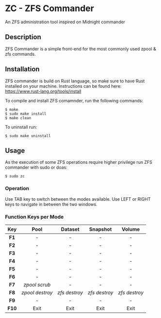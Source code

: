 # ZC - ZFS Commander
An ZFS administration tool inspired on Midnight commander


## Description

ZFS Commander is a simple front-end for the most commonly used zpool & zfs commands.


## Installation 

ZFS commander is build on Rust language, so make sure to have Rust installed on your machine.
Instructions can be found here: https://www.rust-lang.org/tools/install 

To compile and install ZFS comamnder, run the following commands:

    $ make
    $ sudo make install
    $ make clean

To uninstall run:

    $ sudo make uninstall


## Usage

As the execution of some ZFS operations require higher privilege run ZFS commander with sudo or doas:

    $ sudo zc


### Operation

Use TAB key to switch between the modes available. Use LEFT or RIGHT keys to navigate in between the two windows.




### Function Keys per Mode

|  Key  |       Pool      |    Dataset    |    Snapshot   |     Volume    |
|:-----:|:---------------:|:-------------:|:-------------:|:-------------:|
|**F1** |         -       |        -      |        -      |        -      |
|**F2** |         -       |        -      |        -      |        -      |
|**F3** |         -       |        -      |        -      |        -      |
|**F4** |         -       |        -      |        -      |        -      |
|**F5** |         -       |        -      |        -      |        -      |
|**F6** |         -       |        -      |        -      |        -      |
|**F7** |  *zpool scrub*  |        -      |        -      |        -      |
|**F8** | *zpool destroy* | *zfs destroy* | *zfs destroy* | *zfs destroy* |
|**F9** |         -       |        -      |        -      |        -      |
|**F10**|       Exit      |      Exit     |      Exit     |      Exit     |
